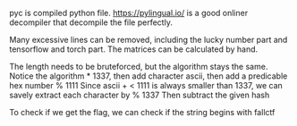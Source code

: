 pyc is compiled python file. https://pylingual.io/ is a good onliner decompiler that decompile the file perfectly.

Many excessive lines can be removed, including the lucky number part and tensorflow and torch part. The matrices can be calculated by hand.

The length needs to be bruteforced, but the algorithm stays the same.
Notice the algorithm * 1337, then add character ascii, then add a predicable hex number % 1111
Since ascii + < 1111 is always smaller than 1337, we can savely extract each character by % 1337
Then subtract the given hash

To check if we get the flag, we can check if the string begins with fallctf
